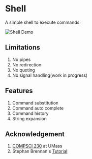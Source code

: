 # Shell
A simple shell to execute commands.

![Shell Demo](https://media.giphy.com/media/FHJi3Ge3a0UF6EWOfp/giphy.gif)
## Limitations
1. No pipes
2. No redirection
3. No quoting
4. No signal handling(work in progress)
    
## Features
1. Command substitution
2. Command auto complete
3. Command history
4. String expansion

## Acknowledgement
1. [COMPSCI 230](https://sites.google.com/view/umass-cs-230) at UMass
2. Stephan Brennan's [Tutorial](https://brennan.io/2015/01/16/write-a-shell-in-c/)

